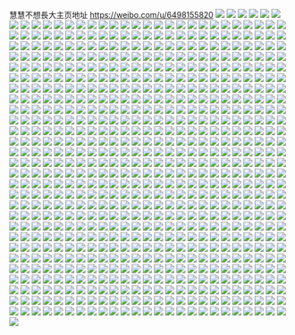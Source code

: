 慧慧不想長大主页地址 https://weibo.com/u/6498155820 
![](https://wx4.sinaimg.cn/mw2000/0075LBaQly1h867n04apej30u01407ae.jpg) 
![](https://wx4.sinaimg.cn/mw2000/0075LBaQly1h867n0zg4fj30qm0zaq6t.jpg) 
![](https://wx4.sinaimg.cn/mw2000/0075LBaQly1h867n1hb33j30u01407b5.jpg) 
![](https://wx4.sinaimg.cn/mw2000/0075LBaQly1h81hts3s52j311b0u0wk9.jpg) 
![](https://wx4.sinaimg.cn/mw2000/0075LBaQly1h81htrqwkgj30u00u0te5.jpg) 
![](https://wx4.sinaimg.cn/mw2000/0075LBaQly1h81htsi9toj30u00u0dlb.jpg) 
![](https://wx4.sinaimg.cn/mw2000/0075LBaQly1h809vb7n06j30u0190tcl.jpg) 
![](https://wx4.sinaimg.cn/mw2000/0075LBaQly1h809vavek9j30u019077r.jpg) 
![](https://wx4.sinaimg.cn/mw2000/0075LBaQly1h7ui8kb9t2j31je21v7ty.jpg) 
![](https://wx4.sinaimg.cn/mw2000/0075LBaQly1h7tct8029bj30wi1ycwwk.jpg) 
![](https://wx4.sinaimg.cn/mw2000/0075LBaQly1h7s74hag53j30u0140djl.jpg) 
![](https://wx4.sinaimg.cn/mw2000/0075LBaQly1h7s74gvj15j30u0140qdm.jpg) 
![](https://wx4.sinaimg.cn/mw2000/0075LBaQly1h7s74h4dinj30u014wtbl.jpg) 
![](https://wx4.sinaimg.cn/mw2000/0075LBaQly1h7s7595vn5j30go0gigmk.jpg) 
![](https://wx4.sinaimg.cn/mw2000/0075LBaQly1h7r74iszosj30u013edld.jpg) 
![](https://wx4.sinaimg.cn/mw2000/0075LBaQly1h7r74ky2xvj30u014admf.jpg) 
![](https://wx4.sinaimg.cn/mw2000/0075LBaQgy1h74n3p2o5yj31400u0acq.jpg) 
![](https://wx4.sinaimg.cn/mw2000/0075LBaQgy1h74n3pt8caj30u0140t9t.jpg) 
![](https://wx4.sinaimg.cn/mw2000/0075LBaQgy1h74n3x1ag4j30u013zq6y.jpg) 
![](https://wx4.sinaimg.cn/mw2000/0075LBaQgy1h74n3xwadvj30u013ztgj.jpg) 
![](https://wx4.sinaimg.cn/mw2000/0075LBaQgy1h74n3wj8mfj30u013zqaj.jpg) 
![](https://wx4.sinaimg.cn/mw2000/0075LBaQgy1h74n3qpamkj30u013mdos.jpg) 
![](https://wx4.sinaimg.cn/mw2000/0075LBaQgy1h74n3u37h0j30u014gwq4.jpg) 
![](https://wx4.sinaimg.cn/mw2000/0075LBaQgy1h74n3rnszpj30u015iqdw.jpg) 
![](https://wx4.sinaimg.cn/mw2000/0075LBaQgy1h74n3sco62j31570u0jxz.jpg) 
![](https://wx4.sinaimg.cn/mw2000/0075LBaQgy1h74n3o4vuuj30u014078l.jpg) 
![](https://wx4.sinaimg.cn/mw2000/0075LBaQgy1h74n3t44vpj30u0140wk2.jpg) 
![](https://wx4.sinaimg.cn/mw2000/0075LBaQgy1h71wj7t2p4j30u01400xn.jpg) 
![](https://wx4.sinaimg.cn/mw2000/0075LBaQgy1h6ycbk3x7tj313u0sidkh.jpg) 
![](https://wx4.sinaimg.cn/mw2000/0075LBaQgy1h6yca2qizhj31830u045q.jpg) 
![](https://wx4.sinaimg.cn/mw2000/0075LBaQgy1h6yca40gbqj31400u043g.jpg) 
![](https://wx4.sinaimg.cn/mw2000/0075LBaQgy1h6yca4ewa7j30u014m448.jpg) 
![](https://wx4.sinaimg.cn/mw2000/0075LBaQgy1h6ycbf4tfzj31400u07ar.jpg) 
![](https://wx4.sinaimg.cn/mw2000/0075LBaQgy1h6ycbgsubej30u013zte9.jpg) 
![](https://wx4.sinaimg.cn/mw2000/0075LBaQgy1h6sg0cfy32j30u01heq89.jpg) 
![](https://wx4.sinaimg.cn/mw2000/0075LBaQgy1h6sg0d7ujpj30u01hkdn6.jpg) 
![](https://wx4.sinaimg.cn/mw2000/0075LBaQgy1h6q85gy8oij30u0140qbp.jpg) 
![](https://wx4.sinaimg.cn/mw2000/0075LBaQgy1h6q85hkh4sj30u0140thj.jpg) 
![](https://wx4.sinaimg.cn/mw2000/0075LBaQgy1h6q85g7veqj30u0140148.jpg) 
![](https://wx4.sinaimg.cn/mw2000/0075LBaQgy1h6nvdmjglzj32c033ykjn.jpg) 
![](https://wx4.sinaimg.cn/mw2000/0075LBaQgy1h6nvdo6p1oj31sc2dsnpd.jpg) 
![](https://wx4.sinaimg.cn/mw2000/0075LBaQgy1h6mmrcdtblj30u013y4as.jpg) 
![](https://wx4.sinaimg.cn/mw2000/0075LBaQgy1h6mmqee1ymj32ec1wib2a.jpg) 
![](https://wx4.sinaimg.cn/mw2000/0075LBaQgy1h6mmqgnaoij30vv16iqiw.jpg) 
![](https://wx4.sinaimg.cn/mw2000/0075LBaQgy1h6mmqhndf8j32ax35sb2a.jpg) 
![](https://wx4.sinaimg.cn/mw2000/0075LBaQgy1h6mmqcl2rzj30u014040q.jpg) 
![](https://wx4.sinaimg.cn/mw2000/0075LBaQgy1h6mn844m46j30u0140teb.jpg) 
![](https://wx4.sinaimg.cn/mw2000/0075LBaQgy1h6m39nsx7tj32c036hhdv.jpg) 
![](https://wx4.sinaimg.cn/mw2000/0075LBaQgy1h6m39oyey2j328x35s7wj.jpg) 
![](https://wx4.sinaimg.cn/mw2000/0075LBaQgy1h6m39jskktj328w35skjl.jpg) 
![](https://wx4.sinaimg.cn/mw2000/0075LBaQgy1h6m39iz427j30u01407b6.jpg) 
![](https://wx4.sinaimg.cn/mw2000/0075LBaQgy1h6juxplyu3j30u0140jzo.jpg) 
![](https://wx4.sinaimg.cn/mw2000/0075LBaQgy1h6ia8x4fpuj30u0140dgm.jpg) 
![](https://wx4.sinaimg.cn/mw2000/0075LBaQly1h6cg8n3m5aj30q30pu7eu.jpg) 
![](https://wx4.sinaimg.cn/mw2000/0075LBaQly1h6cg8xpu0ij31pw2aiqv5.jpg) 
![](https://wx4.sinaimg.cn/mw2000/0075LBaQly1h6cg8y56o4j30vx1jbtgn.jpg) 
![](https://wx4.sinaimg.cn/mw2000/0075LBaQly1h6cg8wz3w8j32ah321kjl.jpg) 
![](https://wx4.sinaimg.cn/mw2000/0075LBaQly1h6cgiwox47j30wi17b77f.jpg) 
![](https://wx4.sinaimg.cn/mw2000/0075LBaQly1h6cgdq806oj30tu12rh15.jpg) 
![](https://wx4.sinaimg.cn/mw2000/0075LBaQly1h6cg8tjhqfj32c03401ky.jpg) 
![](https://wx4.sinaimg.cn/mw2000/0075LBaQly1h6cg8zjuraj32c0340hdt.jpg) 
![](https://wx4.sinaimg.cn/mw2000/0075LBaQly1h6cgni56k1j31r03401kx.jpg) 
![](https://wx4.sinaimg.cn/mw2000/0075LBaQly1h69y94tkr6j30u0191aci.jpg) 
![](https://wx4.sinaimg.cn/mw2000/0075LBaQly1h69y9hdq2mj30u0191my2.jpg) 
![](https://wx4.sinaimg.cn/mw2000/0075LBaQly1h69y956s4cj30u013zwer.jpg) 
![](https://wx4.sinaimg.cn/mw2000/0075LBaQly1h69y95eatgj30u0191t8v.jpg) 
![](https://wx4.sinaimg.cn/mw2000/0075LBaQly1h69y95lghfj30u0190diq.jpg) 
![](https://wx4.sinaimg.cn/mw2000/0075LBaQly1h69z2bj339j30gz0ph75x.jpg) 
![](https://wx4.sinaimg.cn/mw2000/0075LBaQly1h686wvmbizj30u01syqcw.jpg) 
![](https://wx4.sinaimg.cn/mw2000/0075LBaQly1h686ws330kj30u01py0vt.jpg) 
![](https://wx4.sinaimg.cn/mw2000/0075LBaQly1h66bsgfq9kj30ui0u0dig.jpg) 
![](https://wx4.sinaimg.cn/mw2000/0075LBaQly1h66bsg1evqj31400u0gto.jpg) 
![](https://wx4.sinaimg.cn/mw2000/0075LBaQly1h66bsaqf80j30u00u0q5y.jpg) 
![](https://wx4.sinaimg.cn/mw2000/0075LBaQly1h66c2v2yz7j31400u0tl5.jpg) 
![](https://wx4.sinaimg.cn/mw2000/0075LBaQly1h66bsbem7dj31400u0n7j.jpg) 
![](https://wx4.sinaimg.cn/mw2000/0075LBaQly1h66bsce66zj31400u0dmc.jpg) 
![](https://wx4.sinaimg.cn/mw2000/0075LBaQly1h66bscypeej30u00u0n39.jpg) 
![](https://wx4.sinaimg.cn/mw2000/0075LBaQly1h66c2yjpf1j31400u0wqy.jpg) 
![](https://wx4.sinaimg.cn/mw2000/0075LBaQly1h66bsdv2ysj31400u07gt.jpg) 
![](https://wx4.sinaimg.cn/mw2000/0075LBaQly1h66bsefym2j31400u0wm6.jpg) 
![](https://wx4.sinaimg.cn/mw2000/0075LBaQly1h66bsfkxzaj31790u0449.jpg) 
![](https://wx4.sinaimg.cn/mw2000/0075LBaQly1h66c2x1k27j31400u0dsm.jpg) 
![](https://wx4.sinaimg.cn/mw2000/0075LBaQly1h5zniqinkjj30u014y42q.jpg) 
![](https://wx4.sinaimg.cn/mw2000/0075LBaQly1h5zniqus7tj30u0140786.jpg) 
![](https://wx4.sinaimg.cn/mw2000/0075LBaQly1h5lppct7ckj30f10jvjsz.jpg) 
![](https://wx4.sinaimg.cn/mw2000/0075LBaQly1h5lppcmas6j30f50k7q52.jpg) 
![](https://wx4.sinaimg.cn/mw2000/0075LBaQly1h5l9b8e8dcj30u01900vw.jpg) 
![](https://wx4.sinaimg.cn/mw2000/0075LBaQly1h5l9b882ufj30u018zwhw.jpg) 
![](https://wx4.sinaimg.cn/mw2000/0075LBaQly1h5l9b7yegrj30u0190425.jpg) 
![](https://wx4.sinaimg.cn/mw2000/0075LBaQly1h5jftqr3iwj30u0153dlr.jpg) 
![](https://wx4.sinaimg.cn/mw2000/0075LBaQly1h5jftrergfj30u014mn2t.jpg) 
![](https://wx4.sinaimg.cn/mw2000/0075LBaQly1h5jftr52wvj30u01500yo.jpg) 
![](https://wx4.sinaimg.cn/mw2000/0075LBaQly1h5gkn7wtkfj32c0340npe.jpg) 
![](https://wx4.sinaimg.cn/mw2000/0075LBaQly1h5gkn5ylzwj32c0340npe.jpg) 
![](https://wx4.sinaimg.cn/mw2000/0075LBaQly1h5eo1z6pyjj30u01hc7k6.jpg) 
![](https://wx4.sinaimg.cn/mw2000/0075LBaQly1h5c3btsewgj30u0140jzp.jpg) 
![](https://wx4.sinaimg.cn/mw2000/0075LBaQly1h5c3cr5fl6j30u01400xv.jpg) 
![](https://wx4.sinaimg.cn/mw2000/0075LBaQly1h56qxfbcdkj30u0141tbu.jpg) 
![](https://wx4.sinaimg.cn/mw2000/0075LBaQly1h56qxfkbc0j30ty13wgnw.jpg) 
![](https://wx4.sinaimg.cn/mw2000/0075LBaQly1h56qxexzjtj30u0141tbv.jpg) 
![](https://wx4.sinaimg.cn/mw2000/0075LBaQly1h55e5z71jdj30zg1bajxc.jpg) 
![](https://wx4.sinaimg.cn/mw2000/0075LBaQly1h55e5yoy0jj30zk1beag0.jpg) 
![](https://wx4.sinaimg.cn/mw2000/0075LBaQly1h55e610cfzj32c03407wi.jpg) 
![](https://wx4.sinaimg.cn/mw2000/0075LBaQly1h53cbc9t71j30qq0zmtd2.jpg) 
![](https://wx4.sinaimg.cn/mw2000/0075LBaQly1h522fe4zpkj30u01400zq.jpg) 
![](https://wx4.sinaimg.cn/mw2000/0075LBaQly1h522fedcszj30u0140tb9.jpg) 
![](https://wx4.sinaimg.cn/mw2000/0075LBaQly1h522fem3elj30u0140ac2.jpg) 
![](https://wx4.sinaimg.cn/mw2000/0075LBaQly1h4zmsekohej30u016mal9.jpg) 
![](https://wx4.sinaimg.cn/mw2000/0075LBaQly1h4ygrzackqj30u10u0tg7.jpg) 
![](https://wx4.sinaimg.cn/mw2000/0075LBaQly1h4ygrzlgtej30u0140jxn.jpg) 
![](https://wx4.sinaimg.cn/mw2000/0075LBaQly1h4ygrzx4xxj30u01407ap.jpg) 
![](https://wx4.sinaimg.cn/mw2000/0075LBaQly1h4wbzby37mj30u011p7dx.jpg) 
![](https://wx4.sinaimg.cn/mw2000/0075LBaQly1h4wbzc9qm5j30u011p12k.jpg) 
![](https://wx4.sinaimg.cn/mw2000/0075LBaQly1h4k84oas0jj30u0140q8y.jpg) 
![](https://wx4.sinaimg.cn/mw2000/0075LBaQly1h4hcj2ni9pj30u0140ah5.jpg) 
![](https://wx4.sinaimg.cn/mw2000/0075LBaQly1h4hcj3pgwvj30u01407a8.jpg) 
![](https://wx4.sinaimg.cn/mw2000/0075LBaQly1h4h5d28lwjj30u015ltj6.jpg) 
![](https://wx4.sinaimg.cn/mw2000/0075LBaQly1h4h5d45sh6j30u00u0ah9.jpg) 
![](https://wx4.sinaimg.cn/mw2000/0075LBaQly1h4h5d2mgiwj30u014tgt8.jpg) 
![](https://wx4.sinaimg.cn/mw2000/0075LBaQly1h4h5d3su3cj30u0140n4b.jpg) 
![](https://wx4.sinaimg.cn/mw2000/0075LBaQly1h4h5d2w7npj30u01400x6.jpg) 
![](https://wx4.sinaimg.cn/mw2000/0075LBaQly1h4h5d36tfsj30u01407c1.jpg) 
![](https://wx4.sinaimg.cn/mw2000/0075LBaQly1h4h5d4t93tj30u0154dn5.jpg) 
![](https://wx4.sinaimg.cn/mw2000/0075LBaQly1h4h5dl90spj30u014sq8g.jpg) 
![](https://wx4.sinaimg.cn/mw2000/0075LBaQly1h4g53ias66j30u01407gf.jpg) 
![](https://wx4.sinaimg.cn/mw2000/0075LBaQly1h4g53iq2mrj30u0140tin.jpg) 
![](https://wx4.sinaimg.cn/mw2000/0075LBaQly1h4g53xywk5j30u0140ajd.jpg) 
![](https://wx4.sinaimg.cn/mw2000/0075LBaQly1h4g53ka2saj30u0158to6.jpg) 
![](https://wx4.sinaimg.cn/mw2000/0075LBaQly1h4g53l5c74j30u01574bt.jpg) 
![](https://wx4.sinaimg.cn/mw2000/0075LBaQly1h4g53m72rxj30u014o4as.jpg) 
![](https://wx4.sinaimg.cn/mw2000/0075LBaQly1h4g53jcai2j30u0152dt0.jpg) 
![](https://wx4.sinaimg.cn/mw2000/0075LBaQly1h4g53n2oy5j30u0152tjy.jpg) 
![](https://wx4.sinaimg.cn/mw2000/0075LBaQly1h4g53jtsbkj30u01507iu.jpg) 
![](https://wx4.sinaimg.cn/mw2000/0075LBaQly1h4g53ls7u3j30u014uqez.jpg) 
![](https://wx4.sinaimg.cn/mw2000/0075LBaQly1h4fdmko3vhj30u0190zsj.jpg) 
![](https://wx4.sinaimg.cn/mw2000/0075LBaQly1h4fdmk2tm2j30u01900z3.jpg) 
![](https://wx4.sinaimg.cn/mw2000/0075LBaQly1h4fdmjekccj30u0190jyq.jpg) 
![](https://wx4.sinaimg.cn/mw2000/0075LBaQly1h4fdmkynctj30u019k7b1.jpg) 
![](https://wx4.sinaimg.cn/mw2000/0075LBaQly1h4fdmlb1z8j30u01407gi.jpg) 
![](https://wx4.sinaimg.cn/mw2000/0075LBaQly1h4fdmlpisxj30u01404am.jpg) 
![](https://wx4.sinaimg.cn/mw2000/0075LBaQly1h4fdmm41xrj30u0140jzd.jpg) 
![](https://wx4.sinaimg.cn/mw2000/0075LBaQly1h4fdmml2zjj30u0140dqx.jpg) 
![](https://wx4.sinaimg.cn/mw2000/0075LBaQly1h4e9mw5qncj30f60jmtb6.jpg) 
![](https://wx4.sinaimg.cn/mw2000/0075LBaQly1h4e9mwgysej30gd0l577b.jpg) 
![](https://wx4.sinaimg.cn/mw2000/0075LBaQly1h492t2sdufj30hx0nwjt5.jpg) 
![](https://wx4.sinaimg.cn/mw2000/0075LBaQly1h492t2kryzj30gq0mb3zz.jpg) 
![](https://wx4.sinaimg.cn/mw2000/0075LBaQly1h43749sudbj30j20pngng.jpg) 
![](https://wx4.sinaimg.cn/mw2000/0075LBaQly1h43748rvtnj30ll0ssjtu.jpg) 
![](https://wx4.sinaimg.cn/mw2000/0075LBaQly1h42qksdz4bj30u0140dt9.jpg) 
![](https://wx4.sinaimg.cn/mw2000/0075LBaQly1h42qksln0hj30u014078w.jpg) 
![](https://wx4.sinaimg.cn/mw2000/0075LBaQly1h3xqoozuysj30u014xai8.jpg) 
![](https://wx4.sinaimg.cn/mw2000/0075LBaQly1h3xqop6f3aj30u014xai8.jpg) 
![](https://wx4.sinaimg.cn/mw2000/0075LBaQly1h3w0jydga0j30u015d124.jpg) 
![](https://wx4.sinaimg.cn/mw2000/0075LBaQly1h3w0jynyw0j30u014vdon.jpg) 
![](https://wx4.sinaimg.cn/mw2000/0075LBaQly1h3w0jz95zaj31400u0qeh.jpg) 
![](https://wx4.sinaimg.cn/mw2000/0075LBaQly1h3ui0a4hcgj30r913oqgw.jpg) 
![](https://wx4.sinaimg.cn/mw2000/0075LBaQly1h3ui0bo0qmj33402c0npe.jpg) 
![](https://wx4.sinaimg.cn/mw2000/0075LBaQly1h3ui098ug8j32c0340u0y.jpg) 
![](https://wx4.sinaimg.cn/mw2000/0075LBaQly1h3ui0dkmbzj30wi18t1kx.jpg) 
![](https://wx4.sinaimg.cn/mw2000/0075LBaQly1h3ui0pvxuwj32a133zu10.jpg) 
![](https://wx4.sinaimg.cn/mw2000/0075LBaQly1h3ui0sd3jxj30wi17c1kx.jpg) 
![](https://wx4.sinaimg.cn/mw2000/0075LBaQly1h3ui0tnhxzj31sc2dsnpd.jpg) 
![](https://wx4.sinaimg.cn/mw2000/0075LBaQly1h3ui0i09p2j321j2sqhdv.jpg) 
![](https://wx4.sinaimg.cn/mw2000/0075LBaQly1h3ui0w3jmuj32c03404qs.jpg) 
![](https://wx4.sinaimg.cn/mw2000/0075LBaQly1h3rnxa3hokj30u0140gto.jpg) 
![](https://wx4.sinaimg.cn/mw2000/0075LBaQly1h3rnxaf9k7j30u0140ai2.jpg) 
![](https://wx4.sinaimg.cn/mw2000/0075LBaQly1h3qd2578pdj30u01407db.jpg) 
![](https://wx4.sinaimg.cn/mw2000/0075LBaQly1h3pgv4s6u0j30u0140q7n.jpg) 
![](https://wx4.sinaimg.cn/mw2000/0075LBaQly1h3paqogsajj32c0340hdv.jpg) 
![](https://wx4.sinaimg.cn/mw2000/0075LBaQly1h3paqma55hj32c0340e83.jpg) 
![](https://wx4.sinaimg.cn/mw2000/0075LBaQly1h3o9c8cdq8j30u01hcth5.jpg) 
![](https://wx4.sinaimg.cn/mw2000/0075LBaQly1h3mzbgbfxkj30u0170wvq.jpg) 
![](https://wx4.sinaimg.cn/mw2000/0075LBaQly1h3mzbg02pxj30u0140k7i.jpg) 
![](https://wx4.sinaimg.cn/mw2000/0075LBaQly1h3mzbglz9cj30u0140wkq.jpg) 
![](https://wx4.sinaimg.cn/mw2000/0075LBaQly1h3mzbgz5smj30u014111q.jpg) 
![](https://wx4.sinaimg.cn/mw2000/0075LBaQly1h3lu28fuofj30u0140dm5.jpg) 
![](https://wx4.sinaimg.cn/mw2000/0075LBaQly1h3lu28682yj30u0140jxg.jpg) 
![](https://wx4.sinaimg.cn/mw2000/0075LBaQly1h3j8l6w27sj30u014jjxj.jpg) 
![](https://wx4.sinaimg.cn/mw2000/0075LBaQly1h3j8l65yx1j30u014011z.jpg) 
![](https://wx4.sinaimg.cn/mw2000/0075LBaQly1h3j8l6h7k7j30u01ko0yv.jpg) 
![](https://wx4.sinaimg.cn/mw2000/0075LBaQly1h3j8l769eej30u0141qdd.jpg) 
![](https://wx4.sinaimg.cn/mw2000/0075LBaQly1h3drfcpzx6j32al340e84.jpg) 
![](https://wx4.sinaimg.cn/mw2000/0075LBaQly1h3drf8eusgj32b3340x6s.jpg) 
![](https://wx4.sinaimg.cn/mw2000/0075LBaQly1h3drf2i5dlj32b3340qv6.jpg) 
![](https://wx4.sinaimg.cn/mw2000/0075LBaQly1h3drf5iripj32c033z1l0.jpg) 
![](https://wx4.sinaimg.cn/mw2000/0075LBaQly1h3drf8y9pqj31651lc1dp.jpg) 
![](https://wx4.sinaimg.cn/mw2000/0075LBaQly1h3coecrvsjj32bc34d4qu.jpg) 
![](https://wx4.sinaimg.cn/mw2000/0075LBaQly1h3coef2ifej32ar3404qt.jpg) 
![](https://wx4.sinaimg.cn/mw2000/0075LBaQly1h3coegyfxoj32ah340kjo.jpg) 
![](https://wx4.sinaimg.cn/mw2000/0075LBaQly1h3coeqpvs2j30ty14uqkt.jpg) 
![](https://wx4.sinaimg.cn/mw2000/0075LBaQly1h3coejecusj32bb34e1l0.jpg) 
![](https://wx4.sinaimg.cn/mw2000/0075LBaQly1h3coel2fp7j32af35cqv8.jpg) 
![](https://wx4.sinaimg.cn/mw2000/0075LBaQly1h3bb3baujxj33401r1npd.jpg) 
![](https://wx4.sinaimg.cn/mw2000/0075LBaQly1h3bb3duk53j335s1s0npf.jpg) 
![](https://wx4.sinaimg.cn/mw2000/0075LBaQly1h39dgnppkfj316a1kxay0.jpg) 
![](https://wx4.sinaimg.cn/mw2000/0075LBaQly1h39dgnaonqj32a03407wi.jpg) 
![](https://wx4.sinaimg.cn/mw2000/0075LBaQly1h39dgohtm6j32b3340kjm.jpg) 
![](https://wx4.sinaimg.cn/mw2000/0075LBaQly1h39dgr3vywj316o1kw7qm.jpg) 
![](https://wx4.sinaimg.cn/mw2000/0075LBaQly1h39dgs25c9j322m33znpe.jpg) 
![](https://wx4.sinaimg.cn/mw2000/0075LBaQly1h39dgsy42vj32c0340npd.jpg) 
![](https://wx4.sinaimg.cn/mw2000/0075LBaQly1h39dgw2s0mj32c0340b2b.jpg) 
![](https://wx4.sinaimg.cn/mw2000/0075LBaQly1h39dguclwjj322o340e84.jpg) 
![](https://wx4.sinaimg.cn/mw2000/0075LBaQly1h36h6rfmooj32c03407wk.jpg) 
![](https://wx4.sinaimg.cn/mw2000/0075LBaQly1h36h6q2eo7j32c0340b2c.jpg) 
![](https://wx4.sinaimg.cn/mw2000/0075LBaQly1h36h70r6zrj32c0340qv6.jpg) 
![](https://wx4.sinaimg.cn/mw2000/0075LBaQly1h30njf3lcoj30u0140dql.jpg) 
![](https://wx4.sinaimg.cn/mw2000/0075LBaQly1h30njfexnwj30u01fw499.jpg) 
![](https://wx4.sinaimg.cn/mw2000/0075LBaQly1h30njfnl5nj30u014012a.jpg) 
![](https://wx4.sinaimg.cn/mw2000/0075LBaQly1h30njeq696j30u0140k08.jpg) 
![](https://wx4.sinaimg.cn/mw2000/0075LBaQly1h2zofqlfasj30u0140gvv.jpg) 
![](https://wx4.sinaimg.cn/mw2000/0075LBaQly1h2y99tuc2wj30u01l0n21.jpg) 
![](https://wx4.sinaimg.cn/mw2000/0075LBaQly1h2w8jtip9xj30u014sqce.jpg) 
![](https://wx4.sinaimg.cn/mw2000/0075LBaQly1h2uq2k9kkbj31o0280qv5.jpg) 
![](https://wx4.sinaimg.cn/mw2000/0075LBaQly1h2uq8wttn2j30u0156aoq.jpg) 
![](https://wx4.sinaimg.cn/mw2000/0075LBaQly1h2uq2ip8p0j31n21n2hdt.jpg) 
![](https://wx4.sinaimg.cn/mw2000/0075LBaQgy1h2t28rvbu9j316o1kw1kx.jpg) 
![](https://wx4.sinaimg.cn/mw2000/0075LBaQgy1h2t28ug51tj316o1kw1kx.jpg) 
![](https://wx4.sinaimg.cn/mw2000/0075LBaQgy1h2t28tsh26j31l824cb2a.jpg) 
![](https://wx4.sinaimg.cn/mw2000/0075LBaQgy1h2t28kq7loj311o1f14k5.jpg) 
![](https://wx4.sinaimg.cn/mw2000/0075LBaQgy1h2t28nfoaij31io228u0x.jpg) 
![](https://wx4.sinaimg.cn/mw2000/0075LBaQgy1h2t28oivptj31io20vnpd.jpg) 
![](https://wx4.sinaimg.cn/mw2000/0075LBaQgy1h2t28q1pnuj32392sdqv6.jpg) 
![](https://wx4.sinaimg.cn/mw2000/0075LBaQgy1h2t2bpqw71j31l824cb2a.jpg) 
![](https://wx4.sinaimg.cn/mw2000/0075LBaQgy1h2t28vbk0lj31o0280u0y.jpg) 
![](https://wx4.sinaimg.cn/mw2000/0075LBaQgy1h2s71d4tgzj31o0280x6p.jpg) 
![](https://wx4.sinaimg.cn/mw2000/0075LBaQgy1h2s71et5mbj31o0280u0x.jpg) 
![](https://wx4.sinaimg.cn/mw2000/0075LBaQgy1h2s71bcd0pj31o02804qq.jpg) 
![](https://wx4.sinaimg.cn/mw2000/0075LBaQgy1h2s71h631jj31o0280x6p.jpg) 
![](https://wx4.sinaimg.cn/mw2000/0075LBaQgy1h2s71is5tqj31o0280x6p.jpg) 
![](https://wx4.sinaimg.cn/mw2000/0075LBaQgy1h2s71jojp5j31o0280qv5.jpg) 
![](https://wx4.sinaimg.cn/mw2000/0075LBaQgy1h2rakji0dbj32c035hqv7.jpg) 
![](https://wx4.sinaimg.cn/mw2000/0075LBaQgy1h2rakhr9wvj32ax3407wj.jpg) 
![](https://wx4.sinaimg.cn/mw2000/0075LBaQgy1h2rakl7krkj32c0341qv7.jpg) 
![](https://wx4.sinaimg.cn/mw2000/0075LBaQgy1h2rakmj6rej32c036pnpf.jpg) 
![](https://wx4.sinaimg.cn/mw2000/0075LBaQgy1h2pstiqplyj32af340kjn.jpg) 
![](https://wx4.sinaimg.cn/mw2000/0075LBaQgy1h2pstldw8uj329s340e83.jpg) 
![](https://wx4.sinaimg.cn/mw2000/0075LBaQgy1h2psuhdv79j32al3404qr.jpg) 
![](https://wx4.sinaimg.cn/mw2000/0075LBaQly1h2kzwj3cizj326x2x8000.jpg) 
![](https://wx4.sinaimg.cn/mw2000/0075LBaQly1h2kzwk6eb4j327h2xyqv6.jpg) 
![](https://wx4.sinaimg.cn/mw2000/0075LBaQly1h2kzwmaonbj329c340x6r.jpg) 
![](https://wx4.sinaimg.cn/mw2000/0075LBaQly1h2gk7d68lwj329y341kjm.jpg) 
![](https://wx4.sinaimg.cn/mw2000/0075LBaQly1h2gk7bezecj32c133ze83.jpg) 
![](https://wx4.sinaimg.cn/mw2000/0075LBaQly1h2gk79u1l2j32c035h7wj.jpg) 
![](https://wx4.sinaimg.cn/mw2000/0075LBaQly1h2gk7em7m3j329y340u0y.jpg) 
![](https://wx4.sinaimg.cn/mw2000/0075LBaQly1h2b6kufv5tj30vz1kknhk.jpg) 
![](https://wx4.sinaimg.cn/mw2000/0075LBaQly1h2b6ku0u25j30vr1i2tv7.jpg) 
![](https://wx4.sinaimg.cn/mw2000/0075LBaQly1h2b6ksettwj30vs1lgx6i.jpg) 
![](https://wx4.sinaimg.cn/mw2000/0075LBaQly1h2b6kva5inj30v61kvtuj.jpg) 
![](https://wx4.sinaimg.cn/mw2000/0075LBaQly1h2b6ktl2s2j30vx1kf1kx.jpg) 
![](https://wx4.sinaimg.cn/mw2000/0075LBaQly1h2b6kt0g3nj30vy1kv7vt.jpg) 
![](https://wx4.sinaimg.cn/mw2000/0075LBaQly1h2b6krqczsj30w61lo1kx.jpg) 
![](https://wx4.sinaimg.cn/mw2000/0075LBaQly1h2b6kut6jfj30vg1l4avj.jpg) 
![](https://wx4.sinaimg.cn/mw2000/0075LBaQly1h1aiitfi73j30u014012u.jpg) 
![](https://wx4.sinaimg.cn/mw2000/0075LBaQly1h1aiiunc4fj30u0140woe.jpg) 
![](https://wx4.sinaimg.cn/mw2000/0075LBaQly1h1aiivzbspj30u0140thm.jpg) 
![](https://wx4.sinaimg.cn/mw2000/0075LBaQly1h1aij08hp7j30u0140thg.jpg) 
![](https://wx4.sinaimg.cn/mw2000/0075LBaQly1h16mr0t66uj30u015adti.jpg) 
![](https://wx4.sinaimg.cn/mw2000/0075LBaQly1h15v1atd1oj30u01407i2.jpg) 
![](https://wx4.sinaimg.cn/mw2000/0075LBaQly1h15v1f3irsj30u0158n1d.jpg) 
![](https://wx4.sinaimg.cn/mw2000/0075LBaQly1h15v1cv58wj30u014046q.jpg) 
![](https://wx4.sinaimg.cn/mw2000/0075LBaQly1h15v1e5qi6j30u014049c.jpg) 
![](https://wx4.sinaimg.cn/mw2000/0075LBaQly1h15v1erm60j30u0140wp1.jpg) 
![](https://wx4.sinaimg.cn/mw2000/0075LBaQly1h15v1fps2lj30u014f43s.jpg) 
![](https://wx4.sinaimg.cn/mw2000/0075LBaQly1h15v1cbmcnj31400u0afg.jpg) 
![](https://wx4.sinaimg.cn/mw2000/0075LBaQly1h15v1a2hl3j30u014l7ay.jpg) 
![](https://wx4.sinaimg.cn/mw2000/0075LBaQly1h111g3n18ij328l35skjm.jpg) 
![](https://wx4.sinaimg.cn/mw2000/0075LBaQly1h111g5ucrhj327q34jnpe.jpg) 
![](https://wx4.sinaimg.cn/mw2000/0075LBaQly1h0zv8ynmy7j30u014045h.jpg) 
![](https://wx4.sinaimg.cn/mw2000/0075LBaQly1h0zv8xmapqj30u013z0zf.jpg) 
![](https://wx4.sinaimg.cn/mw2000/0075LBaQly1h0zv8xc4ylj30u0147aku.jpg) 
![](https://wx4.sinaimg.cn/mw2000/0075LBaQly1h0zv8y3ikxj30u0140n7a.jpg) 
![](https://wx4.sinaimg.cn/mw2000/0075LBaQly1h0zv8yywxkj30u01517f2.jpg) 
![](https://wx4.sinaimg.cn/mw2000/0075LBaQly1h0zv8yexsxj30u00u045j.jpg) 
![](https://wx4.sinaimg.cn/mw2000/0075LBaQly1h0yt5zvagkj30u0140ai5.jpg) 
![](https://wx4.sinaimg.cn/mw2000/0075LBaQly1h0yt608bndj30u0140n3e.jpg) 
![](https://wx4.sinaimg.cn/mw2000/0075LBaQly1h0yt5z9e8nj30u014011q.jpg) 
![](https://wx4.sinaimg.cn/mw2000/0075LBaQly1h0rxrxbi8pj31o0280x6p.jpg) 
![](https://wx4.sinaimg.cn/mw2000/0075LBaQly1h0rxrxsaofj311j1a4h7g.jpg) 
![](https://wx4.sinaimg.cn/mw2000/0075LBaQly1h0rxrz1gnmj31o02801ky.jpg) 
![](https://wx4.sinaimg.cn/mw2000/0075LBaQly1h0rxs0l5w1j31o0280u0x.jpg) 
![](https://wx4.sinaimg.cn/mw2000/0075LBaQly1h0rxs2g1s2j31o0280x6p.jpg) 
![](https://wx4.sinaimg.cn/mw2000/0075LBaQly1h0rxs53638j31o02804qq.jpg) 
![](https://wx4.sinaimg.cn/mw2000/0075LBaQly1h0q2v4thjej30u01400y2.jpg) 
![](https://wx4.sinaimg.cn/mw2000/0075LBaQly1h0q2v2xpkej30u0140q82.jpg) 
![](https://wx4.sinaimg.cn/mw2000/0075LBaQly1h0q2v3x271j30u0140q8i.jpg) 
![](https://wx4.sinaimg.cn/mw2000/0075LBaQly1h0q2v5xq4bj30u0140ag1.jpg) 
![](https://wx4.sinaimg.cn/mw2000/0075LBaQly1h0e00b2pphj30u00u0n4h.jpg) 
![](https://wx4.sinaimg.cn/mw2000/0075LBaQly1h0e00cg69ej30u0140wt3.jpg) 
![](https://wx4.sinaimg.cn/mw2000/0075LBaQly1h0e00blknrj31400u0470.jpg) 
![](https://wx4.sinaimg.cn/mw2000/0075LBaQly1h0864nxe4gj33402c0kjn.jpg) 
![](https://wx4.sinaimg.cn/mw2000/0075LBaQly1h0864t6y6mj316o1kwu0x.jpg) 
![](https://wx4.sinaimg.cn/mw2000/0075LBaQly1h0864u8sxoj30zg1bo1ao.jpg) 
![](https://wx4.sinaimg.cn/mw2000/0075LBaQly1h0864v0bvij31ba0zgwt6.jpg) 
![](https://wx4.sinaimg.cn/mw2000/0075LBaQly1gzbs66jcl7j31o02804qp.jpg) 
![](https://wx4.sinaimg.cn/mw2000/0075LBaQly1gyw5knbtg5j30u0140ah3.jpg) 
![](https://wx4.sinaimg.cn/mw2000/0075LBaQly1gyw5kodiatj30u0140gsu.jpg) 
![](https://wx4.sinaimg.cn/mw2000/0075LBaQly1gyw5kpybzsj30u0140n6s.jpg) 
![](https://wx4.sinaimg.cn/mw2000/0075LBaQly1gyvpad40yij30u0140jy6.jpg) 
![](https://wx4.sinaimg.cn/mw2000/0075LBaQly1gyvpae32xsj31400u0gs5.jpg) 
![](https://wx4.sinaimg.cn/mw2000/0075LBaQly1gyvpaf6rzmj31400u00zs.jpg) 
![](https://wx4.sinaimg.cn/mw2000/0075LBaQly1gyuzg33kakj32c034xqv7.jpg) 
![](https://wx4.sinaimg.cn/mw2000/0075LBaQly1gyuzjy0fquj32c035de83.jpg) 
![](https://wx4.sinaimg.cn/mw2000/0075LBaQly1gyuziak6okj31o0280hdt.jpg) 
![](https://wx4.sinaimg.cn/mw2000/0075LBaQly1gyuzee9ddlj30sg0lcn4k.jpg) 
![](https://wx4.sinaimg.cn/mw2000/0075LBaQly1gyuzhzl3afj32801o0qv5.jpg) 
![](https://wx4.sinaimg.cn/mw2000/0075LBaQly1gyuzilwzhoj31o0280kjl.jpg) 
![](https://wx4.sinaimg.cn/mw2000/0075LBaQly1gyuzh1m0hfj30zj1ben5e.jpg) 
![](https://wx4.sinaimg.cn/mw2000/0075LBaQly1gyuzhmwguej32c0371u0z.jpg) 
![](https://wx4.sinaimg.cn/mw2000/0075LBaQly1gyuzf7z1z8j31o0280kjl.jpg) 
![](https://wx4.sinaimg.cn/mw2000/0075LBaQly1gyuziw5ipaj32c03407wj.jpg) 
![](https://wx4.sinaimg.cn/mw2000/0075LBaQly1gyuzizchvbj31o02801kx.jpg) 
![](https://wx4.sinaimg.cn/mw2000/0075LBaQly1gyqx1wi4hsj30qo1e6dmr.jpg) 
![](https://wx4.sinaimg.cn/mw2000/0075LBaQly1gyr3zvvxz8j30wi1i97do.jpg) 
![](https://wx4.sinaimg.cn/mw2000/0075LBaQly1gyh15atqawj33402c07wj.jpg) 
![](https://wx4.sinaimg.cn/mw2000/0075LBaQly1gyft9adj3uj31ol3401kz.jpg) 
![](https://wx4.sinaimg.cn/mw2000/0075LBaQly1gyft9jpy51j32bj1z6npd.jpg) 
![](https://wx4.sinaimg.cn/mw2000/0075LBaQly1gyft9bteh1j31zi340kjn.jpg) 
![](https://wx4.sinaimg.cn/mw2000/0075LBaQly1gyft9fwtlyj31q72ptb29.jpg) 
![](https://wx4.sinaimg.cn/mw2000/0075LBaQly1gyft9f3fajj31xx1p6b29.jpg) 
![](https://wx4.sinaimg.cn/mw2000/0075LBaQly1gyft9ufxvlj32c034nkjn.jpg) 
![](https://wx4.sinaimg.cn/mw2000/0075LBaQly1gyb3suk4buj31o0280b2a.jpg) 
![](https://wx4.sinaimg.cn/mw2000/0075LBaQly1gyb3st71coj32fa1smnpe.jpg) 
![](https://wx4.sinaimg.cn/mw2000/0075LBaQly1gyb3t51l3pj31o0280hdu.jpg) 
![](https://wx4.sinaimg.cn/mw2000/0075LBaQly1gyb3svn6wnj31o0280hdt.jpg) 
![](https://wx4.sinaimg.cn/mw2000/0075LBaQly1gyb3sxjz49j31o02807wh.jpg) 
![](https://wx4.sinaimg.cn/mw2000/0075LBaQly1gyb8k18x21j32c03407wk.jpg) 
![](https://wx4.sinaimg.cn/mw2000/0075LBaQly1gyb458n8w8j33402c0u0y.jpg) 
![](https://wx4.sinaimg.cn/mw2000/0075LBaQly1gyb45c28ayj33402c04qq.jpg) 
![](https://wx4.sinaimg.cn/mw2000/0075LBaQly1gyb8jguv0aj32c03401kz.jpg) 
![](https://wx4.sinaimg.cn/mw2000/0075LBaQly1gyd6drqnmnj32c0340npf.jpg) 
![](https://wx4.sinaimg.cn/mw2000/0075LBaQly1gyd6dscndkj31o02801kx.jpg) 
![](https://wx4.sinaimg.cn/mw2000/0075LBaQly1gy6ok7oh7bj31400u0aim.jpg) 
![](https://wx4.sinaimg.cn/mw2000/0075LBaQly1gy6ok7ymwvj30u0140tg6.jpg) 
![](https://wx4.sinaimg.cn/mw2000/0075LBaQly1gy8eh83isoj32c03401l0.jpg) 
![](https://wx4.sinaimg.cn/mw2000/0075LBaQly1gy69kaoadvj31400u0k3w.jpg) 
![](https://wx4.sinaimg.cn/mw2000/0075LBaQly1gxzptsiiaej30u0140tg5.jpg) 
![](https://wx4.sinaimg.cn/mw2000/0075LBaQly1gxzptss2a6j30u0140101.jpg) 
![](https://wx4.sinaimg.cn/mw2000/0075LBaQly1gxzptpcvajj31400u0q8j.jpg) 
![](https://wx4.sinaimg.cn/mw2000/0075LBaQly1gxzptn3eqqj30u0140ahp.jpg) 
![](https://wx4.sinaimg.cn/mw2000/0075LBaQly1gxzpto8mdqj31400u0dm0.jpg) 
![](https://wx4.sinaimg.cn/mw2000/0075LBaQly1gxzq7a3vn6j31400u0wlc.jpg) 
![](https://wx4.sinaimg.cn/mw2000/0075LBaQly1gxxijjsl5qj31400u0gvn.jpg) 
![](https://wx4.sinaimg.cn/mw2000/0075LBaQly1gxxijkc1xrj31400u0na1.jpg) 
![](https://wx4.sinaimg.cn/mw2000/0075LBaQly1gxuz36v745j30ku0ws442.jpg) 
![](https://wx4.sinaimg.cn/mw2000/0075LBaQly1gxuz372hpyj30ku0wsjx0.jpg) 
![](https://wx4.sinaimg.cn/mw2000/0075LBaQly1gxuz36yxmaj30ku0ws43y.jpg) 
![](https://wx4.sinaimg.cn/mw2000/0075LBaQly1gxuz374bb4j30ku0ws795.jpg) 
![](https://wx4.sinaimg.cn/mw2000/0075LBaQly1gxsbelyyjxj30u0140k1x.jpg) 
![](https://wx4.sinaimg.cn/mw2000/0075LBaQly1gxsbemjwucj30u0140n6x.jpg) 
![](https://wx4.sinaimg.cn/mw2000/0075LBaQly1gxsbg1qri9j30u01404a0.jpg) 
![](https://wx4.sinaimg.cn/mw2000/0075LBaQly1gxsbg36641j31400u0dm8.jpg) 
![](https://wx4.sinaimg.cn/mw2000/0075LBaQly1gxsbemanyhj30u0140n6o.jpg) 
![](https://wx4.sinaimg.cn/mw2000/0075LBaQly1gxsbg2e5m9j30u0140tl1.jpg) 
![](https://wx4.sinaimg.cn/mw2000/0075LBaQly1gxsbelomqzj30u015611w.jpg) 
![](https://wx4.sinaimg.cn/mw2000/0075LBaQly1gxsbg2teilj30u0140gss.jpg) 
![](https://wx4.sinaimg.cn/mw2000/0075LBaQly1gxsbg19eykj30u0140n53.jpg) 
![](https://wx4.sinaimg.cn/mw2000/0075LBaQly1gxsbg1f7dpj30u014p45c.jpg) 
![](https://wx4.sinaimg.cn/mw2000/0075LBaQly1gxsbgw5ug6j30u013nk4n.jpg) 
![](https://wx4.sinaimg.cn/mw2000/0075LBaQly1gxsbg3kclzj30u0140ajz.jpg) 
![](https://wx4.sinaimg.cn/mw2000/0075LBaQly1gxsbgvph0tj31400u0aml.jpg) 
![](https://wx4.sinaimg.cn/mw2000/0075LBaQly1gxdigwzbvpj33402c0u0y.jpg) 
![](https://wx4.sinaimg.cn/mw2000/0075LBaQly1gxcb3pkt48j317m0u0tku.jpg) 
![](https://wx4.sinaimg.cn/mw2000/0075LBaQly1gxac0x5zl5j33402c0x6r.jpg) 
![](https://wx4.sinaimg.cn/mw2000/0075LBaQly1gxac11u5guj32c03407wm.jpg) 
![](https://wx4.sinaimg.cn/mw2000/0075LBaQly1gxac0tz6m2j33402c07wk.jpg) 
![](https://wx4.sinaimg.cn/mw2000/0075LBaQly1gxac16d3auj33403407wk.jpg) 
![](https://wx4.sinaimg.cn/mw2000/0075LBaQly1gxac1d70d1j32c0340nph.jpg) 
![](https://wx4.sinaimg.cn/mw2000/0075LBaQly1gxac1jaaooj3340340u13.jpg) 
![](https://wx4.sinaimg.cn/mw2000/0075LBaQly1gxac1o7np7j32c03404qs.jpg) 
![](https://wx4.sinaimg.cn/mw2000/0075LBaQly1gxac0ujrjrj30m20ta45p.jpg) 
![](https://wx4.sinaimg.cn/mw2000/0075LBaQly1gxac1qr6bdj32c03401l0.jpg) 
![](https://wx4.sinaimg.cn/mw2000/0075LBaQly1gx6givz6i2j33402c0b29.jpg) 
![](https://wx4.sinaimg.cn/mw2000/0075LBaQly1gx5cf16s1hj33402c0e83.jpg) 
![](https://wx4.sinaimg.cn/mw2000/0075LBaQly1gx5ceqconwj33402c0b2b.jpg) 
![](https://wx4.sinaimg.cn/mw2000/0075LBaQly1gx4g578ic1j33402c07wj.jpg) 
![](https://wx4.sinaimg.cn/mw2000/0075LBaQly1gwzvl76o6aj33402c0x6q.jpg) 
![](https://wx4.sinaimg.cn/mw2000/0075LBaQly1gwzvm6g97cj313u0tu7mq.jpg) 
![](https://wx4.sinaimg.cn/mw2000/0075LBaQly1gwzvlhwvshj33402c04qr.jpg) 
![](https://wx4.sinaimg.cn/mw2000/0075LBaQly1gwu5q5yb6ej33402c0b2b.jpg) 
![](https://wx4.sinaimg.cn/mw2000/0075LBaQly1gwu5q2xupcj32c03404qq.jpg) 
![](https://wx4.sinaimg.cn/mw2000/0075LBaQly1gwu5q0lfd2j32c0340e82.jpg) 
![](https://wx4.sinaimg.cn/mw2000/0075LBaQly1gwu5qcu2hwj33402c0kjo.jpg) 
![](https://wx4.sinaimg.cn/mw2000/0075LBaQly1gwu5qgcoevj33402c0b2b.jpg) 
![](https://wx4.sinaimg.cn/mw2000/0075LBaQly1gwu5qijj1ej32c0340b2a.jpg) 
![](https://wx4.sinaimg.cn/mw2000/0075LBaQly1gwq8c83naqj3cm62wqe8f.jpg) 
![](https://wx4.sinaimg.cn/mw2000/0075LBaQly1gwq8ccehb5j32c0340hdu.jpg) 
![](https://wx4.sinaimg.cn/mw2000/0075LBaQly1gwphgi92nxj33402c0kjn.jpg) 
![](https://wx4.sinaimg.cn/mw2000/0075LBaQly1gwm9lo9vk4j32c0340x6q.jpg) 
![](https://wx4.sinaimg.cn/mw2000/0075LBaQly1gwm9ln1pvzj32c0340b2a.jpg) 
![](https://wx4.sinaimg.cn/mw2000/0075LBaQly1gwm9lpborfj32c03401kz.jpg) 
![](https://wx4.sinaimg.cn/mw2000/0075LBaQly1gwm9lqhc9rj32c03407wj.jpg) 
![](https://wx4.sinaimg.cn/mw2000/0075LBaQly1gvxttwcucuj33342bcnpe.jpg) 
![](https://wx4.sinaimg.cn/mw2000/0075LBaQly1gvxttt3du6j30u00u0dno.jpg) 
![](https://wx4.sinaimg.cn/mw2000/0075LBaQly1gvxtu13l44j33342bc4qq.jpg) 
![](https://wx4.sinaimg.cn/mw2000/0075LBaQly1gvxttywjj7j33342bcnpf.jpg) 
![](https://wx4.sinaimg.cn/mw2000/0075LBaQly1gvwd5xakvcj30r50vagnx.jpg) 
![](https://wx4.sinaimg.cn/mw2000/0075LBaQly1gvt0sxby9tj316n1kwnmv.jpg) 
![](https://wx4.sinaimg.cn/mw2000/0075LBaQly1gvt0szdfr9j32bc334hdu.jpg) 
![](https://wx4.sinaimg.cn/mw2000/0075LBaQly1gvt0t1diu4j32cd34ikjm.jpg) 
![](https://wx4.sinaimg.cn/mw2000/0075LBaQly1gvl006dqx3j60u00jyjs202.jpg) 
![](https://wx4.sinaimg.cn/mw2000/0075LBaQly1gvkspc51jpj61400u0wrz02.jpg) 
![](https://wx4.sinaimg.cn/mw2000/0075LBaQly1gvkspcwe3sj61400u0dsf02.jpg) 
![](https://wx4.sinaimg.cn/mw2000/0075LBaQly1gvkspdht2rj61400u0alu02.jpg) 
![](https://wx4.sinaimg.cn/mw2000/0075LBaQly1gvkspeg1bnj61400u0n8w02.jpg) 
![](https://wx4.sinaimg.cn/mw2000/0075LBaQly1gvalfz8491j60u01aogqq02.jpg) 
![](https://wx4.sinaimg.cn/mw2000/0075LBaQly1gv4rcwgoxcj33342bckjm.jpg) 
![](https://wx4.sinaimg.cn/mw2000/0075LBaQly1gv4rd12nwqj61400u0dpx02.jpg) 
![](https://wx4.sinaimg.cn/mw2000/0075LBaQly1gv2ummmz85j62io1w17wh02.jpg) 
![](https://wx4.sinaimg.cn/mw2000/0075LBaQly1gv2umonxkrj62ip1w1e8102.jpg) 
![](https://wx4.sinaimg.cn/mw2000/0075LBaQly1gv2umj2u9lj60u0140aj002.jpg) 
![](https://wx4.sinaimg.cn/mw2000/0075LBaQly1gv2umlqiiij62ip1w17wh02.jpg) 
![](https://wx4.sinaimg.cn/mw2000/0075LBaQly1gv2ump4f5cj61400u07b002.jpg) 
![](https://wx4.sinaimg.cn/mw2000/0075LBaQly1gv2umsdfznj61hc1z41kx02.jpg) 
![](https://wx4.sinaimg.cn/mw2000/0075LBaQly1gv2umr8pawj61kw16o7wh02.jpg) 
![](https://wx4.sinaimg.cn/mw2000/0075LBaQly1gv2umngua7j61kw16o1c702.jpg) 
![](https://wx4.sinaimg.cn/mw2000/0075LBaQly1gv2uminc38j61kv16otq502.jpg) 
![](https://wx4.sinaimg.cn/mw2000/0075LBaQly1gv2uolj6w7j60u013z7a002.jpg) 
![](https://wx4.sinaimg.cn/mw2000/0075LBaQly1gv1axptruzj61w12ipx6p02.jpg) 
![](https://wx4.sinaimg.cn/mw2000/0075LBaQly1gv1au55l62j62bc334b2b02.jpg) 
![](https://wx4.sinaimg.cn/mw2000/0075LBaQly1gv1au5rj7cj30u0140gpf.jpg) 
![](https://wx4.sinaimg.cn/mw2000/0075LBaQly1gv1au613m3j60u01407ak02.jpg) 
![](https://wx4.sinaimg.cn/mw2000/0075LBaQly1gv1au6dapfj60u01407aj02.jpg) 
![](https://wx4.sinaimg.cn/mw2000/0075LBaQly1gv1au6sk5zj60u0140n6t02.jpg) 
![](https://wx4.sinaimg.cn/mw2000/0075LBaQly1guwj78b62fj62c02c0e8102.jpg) 
![](https://wx4.sinaimg.cn/mw2000/0075LBaQly1gus3h1ykfjj63342bcnpd02.jpg) 
![](https://wx4.sinaimg.cn/mw2000/0075LBaQly1guwincn89lj63402c0x6q02.jpg) 
![](https://wx4.sinaimg.cn/mw2000/0075LBaQly1guhp2gg9rxj63342bcb2b02.jpg) 
![](https://wx4.sinaimg.cn/mw2000/0075LBaQly1guhp2cagi8j63342bchdt02.jpg) 
![](https://wx4.sinaimg.cn/mw2000/0075LBaQly1guhp269pxdj33342bcb2a.jpg) 
![](https://wx4.sinaimg.cn/mw2000/0075LBaQly1guhp29pk8oj33342bchdu.jpg) 
![](https://wx4.sinaimg.cn/mw2000/0075LBaQly1guhp2apegzj63342bchdt02.jpg) 
![](https://wx4.sinaimg.cn/mw2000/0075LBaQly1gucdgytdm1j60u014049q02.jpg) 
![](https://wx4.sinaimg.cn/mw2000/0075LBaQly1gucdhgubmfj61o0280u0x02.jpg) 
![](https://wx4.sinaimg.cn/mw2000/0075LBaQly1gucdhj6bfnj60u0140dov02.jpg) 
![](https://wx4.sinaimg.cn/mw2000/0075LBaQly1gyo1n3az74j30u016swkq.jpg) 
![](https://wx4.sinaimg.cn/mw2000/0075LBaQly1gucdhndlyqj61o0280qv502.jpg) 
![](https://wx4.sinaimg.cn/mw2000/0075LBaQly1gucdhiksygj61o02807wi02.jpg) 
![](https://wx4.sinaimg.cn/mw2000/0075LBaQly1gucdhm549bj61o0280qv502.jpg) 
![](https://wx4.sinaimg.cn/mw2000/0075LBaQly1gypxijip2ij33342bcx6p.jpg) 
![](https://wx4.sinaimg.cn/mw2000/0075LBaQly1gypxikmnvyj33342bcu0y.jpg) 
![](https://wx4.sinaimg.cn/mw2000/0075LBaQly1gypxilg5ifj33k02o0hdu.jpg) 
![](https://wx4.sinaimg.cn/mw2000/0075LBaQly1gypxima8xwj33342bchdu.jpg) 
![](https://wx4.sinaimg.cn/mw2000/0075LBaQly1gsusz35saoj33342bc4qq.jpg) 
![](https://wx4.sinaimg.cn/mw2000/0075LBaQly1gsuszxfhjoj33342bcb2a.jpg) 
![](https://wx4.sinaimg.cn/mw2000/0075LBaQly1gsut0s0obzj33342bcb2a.jpg) 
![](https://wx4.sinaimg.cn/mw2000/0075LBaQly1gsmly72caxj31fp33zhdu.jpg) 
![](https://wx4.sinaimg.cn/mw2000/0075LBaQly1gsmlyrybelj623t35se8302.jpg) 
![](https://wx4.sinaimg.cn/mw2000/0075LBaQly1gsgtjdhu3ej31hc1hcnpd.jpg) 
![](https://wx4.sinaimg.cn/mw2000/0075LBaQly1gsfmh58hwwj30u00u0wvr.jpg) 
![](https://wx4.sinaimg.cn/mw2000/0075LBaQly1gsfmh96fvlj33342bcb29.jpg) 
![](https://wx4.sinaimg.cn/mw2000/0075LBaQly1gsdxwdcl21j31w02ioqv7.jpg) 
![](https://wx4.sinaimg.cn/mw2000/0075LBaQly1gsdxwftlj3j32ip2ipkjn.jpg) 
![](https://wx4.sinaimg.cn/mw2000/0075LBaQly1gsc85ojvowj60u00tekg002.jpg) 
![](https://wx4.sinaimg.cn/mw2000/007nIWCRly1grtfworrp0g308c08c751.jpg) 
![](https://wx4.sinaimg.cn/mw2000/0075LBaQly1gwyjilz9jyj32bc334kjl.jpg) 
![](https://wx4.sinaimg.cn/mw2000/0075LBaQly1gwyjik7u0gj32bc334qv5.jpg) 
![](https://wx4.sinaimg.cn/mw2000/0075LBaQly1gwyjil58gsj32bc334kjl.jpg) 
![](https://wx4.sinaimg.cn/mw2000/0075LBaQly1gwyjig7yvdj31w12ipkjl.jpg) 
![](https://wx4.sinaimg.cn/mw2000/0075LBaQly1gwyjie74n2j32bc334e81.jpg) 
![](https://wx4.sinaimg.cn/mw2000/0075LBaQly1gwyjiizx9mj31w12iphdt.jpg) 
![](https://wx4.sinaimg.cn/mw2000/0075LBaQly1gs43tneuh1j33342bce81.jpg) 
![](https://wx4.sinaimg.cn/mw2000/0075LBaQly1gs1w6t8bcaj31400u0asm.jpg) 
![](https://wx4.sinaimg.cn/mw2000/0075LBaQly1grzzfp8h6ij33342bcqv5.jpg) 
![](https://wx4.sinaimg.cn/mw2000/0075LBaQly1grvrcw19qfj30u00u0h2m.jpg) 
![](https://wx4.sinaimg.cn/mw2000/0075LBaQly1grp72chweij32ip2ip7wk.jpg) 
![](https://wx4.sinaimg.cn/mw2000/0075LBaQly1grp728fvdbj32ip2ipe84.jpg) 
![](https://wx4.sinaimg.cn/mw2000/0075LBaQly1grp71tk5gyj31c01c0hdu.jpg) 
![](https://wx4.sinaimg.cn/mw2000/0075LBaQly1grp71x9mwzj31vz1x7hdv.jpg) 
![](https://wx4.sinaimg.cn/mw2000/0075LBaQly1grp720st6xj31kw16ohdv.jpg) 
![](https://wx4.sinaimg.cn/mw2000/0075LBaQly1grp723h997j31k61kwnpe.jpg) 
![](https://wx4.sinaimg.cn/mw2000/0075LBaQly1grlehtgpxtj32c02c0kjp.jpg) 
![](https://wx4.sinaimg.cn/mw2000/0075LBaQly1gyo11rfgc1j31kw1kw7wi.jpg) 
![](https://wx4.sinaimg.cn/mw2000/0075LBaQly1gyo11p4tenj30u00u0q65.jpg) 
![](https://wx4.sinaimg.cn/mw2000/0075LBaQly1gyo11ukuhzj32gq2ip4qr.jpg) 
![](https://wx4.sinaimg.cn/mw2000/0075LBaQly1gyo11w6fjjj32ip2ip4qq.jpg) 
![](https://wx4.sinaimg.cn/mw2000/0075LBaQly1gypxl65gpuj32ip1w1npf.jpg) 
![](https://wx4.sinaimg.cn/mw2000/0075LBaQly1gypxl8ygxnj32ip1w1x6r.jpg) 
![](https://wx4.sinaimg.cn/mw2000/0075LBaQly1gypxlch8q7j33342bchdw.jpg) 
![](https://wx4.sinaimg.cn/mw2000/0075LBaQly1gypxl9nl0gj31400u0124.jpg) 
![](https://wx4.sinaimg.cn/mw2000/0075LBaQly1gypxleh5vvj32ip1w1x6p.jpg) 
![](https://wx4.sinaimg.cn/mw2000/0075LBaQly1gypxlj93luj31w12ipnpd.jpg) 
![](https://wx4.sinaimg.cn/mw2000/0075LBaQly1grb6l2hnyej31400u00xv.jpg) 
![](https://wx4.sinaimg.cn/mw2000/0075LBaQly1gr7twblovfj33342bcb2g.jpg) 
![](https://wx4.sinaimg.cn/mw2000/0075LBaQly1gt67ix2a66j31400s5gum.jpg) 
![](https://wx4.sinaimg.cn/mw2000/0075LBaQly1gr5vki6or4j32801o07wj.jpg) 
![](https://wx4.sinaimg.cn/mw2000/0075LBaQly1gr5vklgkv7j31o02804qr.jpg) 
![](https://wx4.sinaimg.cn/mw2000/0075LBaQly1gr5vkp80bij32801o0x6q.jpg) 
![](https://wx4.sinaimg.cn/mw2000/0075LBaQly1gt67idqjg8j30u01hctr0.jpg) 
![](https://wx4.sinaimg.cn/mw2000/0075LBaQly1gt67kjal5fj31f02iqx6p.jpg) 
![](https://wx4.sinaimg.cn/mw2000/0075LBaQly1gr07ina6zkj31s01c0x6p.jpg) 
![](https://wx4.sinaimg.cn/mw2000/0075LBaQly1gqpuyjrwloj31lp1lp7wh.jpg) 
![](https://wx4.sinaimg.cn/mw2000/0075LBaQly1gqmudut6tsj30mq11ldm0.jpg) 
![](https://wx4.sinaimg.cn/mw2000/0075LBaQly1gqkod6lyqbj30sg0lcalj.jpg) 
![](https://wx4.sinaimg.cn/mw2000/0075LBaQly1gqkod7dxn6j30sg0lctkf.jpg) 
![](https://wx4.sinaimg.cn/mw2000/0075LBaQly1gqkod7qy7rj30u00u0ace.jpg) 
![](https://wx4.sinaimg.cn/mw2000/0075LBaQly1gqkod850kaj30u00u0mz4.jpg) 
![](https://wx4.sinaimg.cn/mw2000/0075LBaQly1gqkod8vaipj31400u0gq1.jpg) 
![](https://wx4.sinaimg.cn/mw2000/0075LBaQly1gqkodc2j3tj33342bc1ky.jpg) 
![](https://wx4.sinaimg.cn/mw2000/0075LBaQly1gqbd45ht62j31k0340kjm.jpg) 
![](https://wx4.sinaimg.cn/mw2000/0075LBaQly1gqbd3sogjpj31c03407wi.jpg) 
![](https://wx4.sinaimg.cn/mw2000/0075LBaQly1gqbd3yf8w6j31k0340x6q.jpg) 
![](https://wx4.sinaimg.cn/mw2000/0075LBaQly1gqbd4tlm6mj31k0340u0y.jpg) 
![](https://wx4.sinaimg.cn/mw2000/0075LBaQly1gq6ah769wsj30u00u0hb4.jpg) 
![](https://wx4.sinaimg.cn/mw2000/0075LBaQly1gq6aih3pf4j30u00u0k47.jpg) 
![](https://wx4.sinaimg.cn/mw2000/0075LBaQly1gq6aigeozdj30u00u0b29.jpg) 
![](https://wx4.sinaimg.cn/mw2000/0075LBaQly1gpy9vkx30tj322b1bub29.jpg) 
![](https://wx4.sinaimg.cn/mw2000/0075LBaQly1gpshjd48hsj30u00xd1kx.jpg) 
![](https://wx4.sinaimg.cn/mw2000/0075LBaQly1gpshje0ky7j30u013f7n6.jpg) 
![](https://wx4.sinaimg.cn/mw2000/0075LBaQly1gpshjeg9xkj30ly0s6adw.jpg) 
![](https://wx4.sinaimg.cn/mw2000/0075LBaQly1gpqco5oiayj30u006v74q.jpg) 
![](https://wx4.sinaimg.cn/mw2000/0075LBaQly1gpnhuaf3dsj30tm0utq4e.jpg) 
![](https://wx4.sinaimg.cn/mw2000/0075LBaQly1gpnadkrblbj30xo0u0q8i.jpg) 
![](https://wx4.sinaimg.cn/mw2000/0075LBaQly1gph87bruf3j30u015hacr.jpg) 
![](https://wx4.sinaimg.cn/mw2000/0075LBaQly1gpdpe4qe36j30u02aj7d1.jpg) 
![](https://wx4.sinaimg.cn/mw2000/0075LBaQly1gpc7o9fp7gj30u0140k1j.jpg) 
![](https://wx4.sinaimg.cn/mw2000/0075LBaQly1gpc7obqygjj30u0140tfo.jpg) 
![](https://wx4.sinaimg.cn/mw2000/0075LBaQly1gpc7odb3d3j31400u0n56.jpg) 
![](https://wx4.sinaimg.cn/mw2000/0075LBaQly1gpc7oez4c2j30u01400x1.jpg) 
![](https://wx4.sinaimg.cn/mw2000/0075LBaQly1gpbhbyd5xej31400u0ahy.jpg) 
![](https://wx4.sinaimg.cn/mw2000/0075LBaQly1gp59gzr8l0j30n00ss0v6.jpg) 
![](https://wx4.sinaimg.cn/mw2000/0075LBaQly1gp4bu2gmumj30u01hu4qp.jpg) 
![](https://wx4.sinaimg.cn/mw2000/0075LBaQly1gp0kln914aj30u00u0k6e.jpg) 
![](https://wx4.sinaimg.cn/mw2000/0075LBaQly1gouy2jlhrmj30u00u0k80.jpg) 
![](https://wx4.sinaimg.cn/mw2000/0075LBaQly1gouy2jwai9j30u00u0dvr.jpg) 
![](https://wx4.sinaimg.cn/mw2000/0075LBaQly1gouy2karn4j30u00u0k8a.jpg) 
![](https://wx4.sinaimg.cn/mw2000/0075LBaQly1go3hltcpmzj33342bc4qq.jpg) 
![](https://wx4.sinaimg.cn/mw2000/0075LBaQly1gnjz1ysziqj32bc334kjl.jpg) 
![](https://wx4.sinaimg.cn/mw2000/0075LBaQly1gnjz1xdpcoj318g1n9gt7.jpg) 
![](https://wx4.sinaimg.cn/mw2000/0075LBaQly1gnjz1xko8hj318g1n9149.jpg) 
![](https://wx4.sinaimg.cn/mw2000/0075LBaQly1gnjz1y31jtj32bc334npd.jpg) 
![](https://wx4.sinaimg.cn/mw2000/0075LBaQly1gnjz1x6k20j318g1n97bp.jpg) 
![](https://wx4.sinaimg.cn/mw2000/0075LBaQly1gnjz1zmb1jj32bc334kjl.jpg) 
![](https://wx4.sinaimg.cn/mw2000/0075LBaQly1gmztgzxp9yj30u0140qeq.jpg) 
![](https://wx4.sinaimg.cn/mw2000/0075LBaQly1gmzth0f5pmj30u014gb29.jpg) 
![](https://wx4.sinaimg.cn/mw2000/0075LBaQly1gmzth0wp6bj31900ty7wh.jpg) 
![](https://wx4.sinaimg.cn/mw2000/0075LBaQly1gmz4e8236ej30u00tsdia.jpg) 
![](https://wx4.sinaimg.cn/mw2000/0075LBaQly1gmvriaujd9j30u00o9dh4.jpg) 
![](https://wx4.sinaimg.cn/mw2000/0075LBaQly1gmqo76y5bgj31420u00ym.jpg) 
![](https://wx4.sinaimg.cn/mw2000/0075LBaQly1gmqo75bop1j31400u0wmn.jpg) 
![](https://wx4.sinaimg.cn/mw2000/0075LBaQly1gmqo7852ymj30u0149jye.jpg) 
![](https://wx4.sinaimg.cn/mw2000/0075LBaQly1gmqo75nhuxj30u00ty41s.jpg) 
![](https://wx4.sinaimg.cn/mw2000/0075LBaQly1gmqo77v7z7j30u00u0q8w.jpg) 
![](https://wx4.sinaimg.cn/mw2000/0075LBaQly1gmqo76mn4lj30u00u0juq.jpg) 
![](https://wx4.sinaimg.cn/mw2000/0075LBaQly1gmqo764ywaj30u0140q4o.jpg) 
![](https://wx4.sinaimg.cn/mw2000/0075LBaQly1gmqo77b2s1j30u0140q50.jpg) 
![](https://wx4.sinaimg.cn/mw2000/0075LBaQly1gmqo78m5y2j30u00jhn04.jpg) 
![](https://wx4.sinaimg.cn/mw2000/0075LBaQly1gmqo74btxpj31400u0tg9.jpg) 
![](https://wx4.sinaimg.cn/mw2000/0075LBaQly1gmktma6obxj30rs4j819f.jpg) 
![](https://wx4.sinaimg.cn/mw2000/0075LBaQly1gmktmakqe6j30u01t0786.jpg) 
![](https://wx4.sinaimg.cn/mw2000/0075LBaQly1gmge3qok2xj32io1w07wm.jpg) 
![](https://wx4.sinaimg.cn/mw2000/0075LBaQly1gmge3sdp26j31kw16m4qq.jpg) 
![](https://wx4.sinaimg.cn/mw2000/0075LBaQly1gmge3vaa9cj32dc1s04qu.jpg) 
![](https://wx4.sinaimg.cn/mw2000/0075LBaQly1gmge3we596j31jk1jknpd.jpg) 
![](https://wx4.sinaimg.cn/mw2000/0075LBaQly1gmge3x2jakj31400u0kgi.jpg) 
![](https://wx4.sinaimg.cn/mw2000/0075LBaQly1gmge3z9c2yj32dc1s0x6s.jpg) 
![](https://wx4.sinaimg.cn/mw2000/0075LBaQly1gmge41qh5fj32dc1s0qv8.jpg) 
![](https://wx4.sinaimg.cn/mw2000/0075LBaQly1gmge42h6ygj30u0140ndj.jpg) 
![](https://wx4.sinaimg.cn/mw2000/0075LBaQly1gmge4k1e5ij30u00u0e02.jpg) 
![](https://wx4.sinaimg.cn/mw2000/0075LBaQly1gmco27waj7j304w04w0sn.jpg) 
![](https://wx4.sinaimg.cn/mw2000/0075LBaQly1gn5p63f0w5j31vn2ionpf.jpg) 
![](https://wx4.sinaimg.cn/mw2000/0075LBaQly1glsdhcnsq3j30u00u07kj.jpg) 
![](https://wx4.sinaimg.cn/mw2000/0075LBaQly1gn5p61r9s5j31ud2iox6q.jpg) 
![](https://wx4.sinaimg.cn/mw2000/0075LBaQly1glq2y11yvgj31400u0wn0.jpg) 
![](https://wx4.sinaimg.cn/mw2000/0075LBaQly1glq2zbrx4mj31400u0gsi.jpg) 
![](https://wx4.sinaimg.cn/mw2000/0075LBaQly1glq2xxzff8j30u0140n4k.jpg) 
![](https://wx4.sinaimg.cn/mw2000/0075LBaQly1glq2xzg1ejj31400u011c.jpg) 
![](https://wx4.sinaimg.cn/mw2000/0075LBaQly1glq2y2bs5bj31400u0111.jpg) 
![](https://wx4.sinaimg.cn/mw2000/0075LBaQly1gliska0il7j30u01400ui.jpg) 
![](https://wx4.sinaimg.cn/mw2000/0075LBaQly1glisk8b3urj30u0140dn8.jpg) 
![](https://wx4.sinaimg.cn/mw2000/0075LBaQly1glisk2leaaj31400u0dhy.jpg) 
![](https://wx4.sinaimg.cn/mw2000/0075LBaQly1glismmrwfqj30u014077k.jpg) 
![](https://wx4.sinaimg.cn/mw2000/0075LBaQly1glisk616a1j30u0140tb5.jpg) 
![](https://wx4.sinaimg.cn/mw2000/0075LBaQly1glismm66m7j30u0140jwu.jpg) 
![](https://wx4.sinaimg.cn/mw2000/0075LBaQly1glisk3z4loj30u014043u.jpg) 
![](https://wx4.sinaimg.cn/mw2000/0075LBaQly1glismp11dfj30u0140gtu.jpg) 
![](https://wx4.sinaimg.cn/mw2000/0075LBaQly1glisk2zp15j31400u00tw.jpg) 
![](https://wx4.sinaimg.cn/mw2000/0075LBaQly1glisk74uqfj31hc0u011u.jpg) 
![](https://wx4.sinaimg.cn/mw2000/0075LBaQly1gkryprfl9qj30u00u00wq.jpg) 
![](https://wx4.sinaimg.cn/mw2000/0075LBaQly1gkqpoxj6h3j30u00u0ae4.jpg) 
![](https://wx4.sinaimg.cn/mw2000/0075LBaQly1gkqpoxve4aj30u00u0gs0.jpg) 
![](https://wx4.sinaimg.cn/mw2000/0075LBaQly1gkqpoy41fbj30u00u0424.jpg) 
![](https://wx4.sinaimg.cn/mw2000/0075LBaQly1gkhjqe5ug3j31400u0wqc.jpg) 
![](https://wx4.sinaimg.cn/mw2000/0075LBaQly1gkhjqf0m5mj31400u015q.jpg) 
![](https://wx4.sinaimg.cn/mw2000/0075LBaQly1gkhjqfoagsj31400u010l.jpg) 
![](https://wx4.sinaimg.cn/mw2000/0075LBaQly1gkhjqged2pj30u0160gpj.jpg) 
![](https://wx4.sinaimg.cn/mw2000/0075LBaQly1gkhjqgyembj30u0158wis.jpg) 
![](https://wx4.sinaimg.cn/mw2000/0075LBaQly1gk2fx93rzkj30u00u0whw.jpg) 
![](https://wx4.sinaimg.cn/mw2000/0075LBaQly1gk2fxacq9mj319x0u0juc.jpg) 
![](https://wx4.sinaimg.cn/mw2000/0075LBaQly1gk2fx9vei8j31400u0q81.jpg) 
![](https://wx4.sinaimg.cn/mw2000/0075LBaQly1gk2fxb3cfij30u0140dno.jpg) 
![](https://wx4.sinaimg.cn/mw2000/0075LBaQly1gk2fxboe3ij30qo0ykn0v.jpg) 
![](https://wx4.sinaimg.cn/mw2000/0075LBaQly1gk2fxcc1ygj30u00u076w.jpg) 
![](https://wx4.sinaimg.cn/mw2000/0075LBaQly1gjsp43dsatj30u00u0wir.jpg) 
![](https://wx4.sinaimg.cn/mw2000/0075LBaQly1gjsp424zy5j30u00u0acf.jpg) 
![](https://wx4.sinaimg.cn/mw2000/0075LBaQly1gjsp41qmodj30u00u0jvg.jpg) 
![](https://wx4.sinaimg.cn/mw2000/0075LBaQly1gmz2gomqtoj30u0140gmi.jpg) 
![](https://wx4.sinaimg.cn/mw2000/0075LBaQly1gmz2gp00yvj30u014042d.jpg) 
![](https://wx4.sinaimg.cn/mw2000/0075LBaQly1gmz2flm6h0j30u0140q3s.jpg) 
![](https://wx4.sinaimg.cn/mw2000/0075LBaQly1gmz2flvcm3j30u0140wjg.jpg) 
![](https://wx4.sinaimg.cn/mw2000/0075LBaQly1gmz2kbhpiwj30u014itb2.jpg) 
![](https://wx4.sinaimg.cn/mw2000/0075LBaQly1gmz2kbsjk0j30u014kae0.jpg) 
![](https://wx4.sinaimg.cn/mw2000/0075LBaQly1gmz2kc22tgj30u0140mz7.jpg) 
![](https://wx4.sinaimg.cn/mw2000/0075LBaQly1gmz2wlh6zjj30u0140aau.jpg) 
![](https://wx4.sinaimg.cn/mw2000/0075LBaQly1gjd53aqrkwj30u00u079v.jpg) 
![](https://wx4.sinaimg.cn/mw2000/0075LBaQly1gjd53b5jnlj31400u043e.jpg) 
![](https://wx4.sinaimg.cn/mw2000/0075LBaQly1gjd53blg2yj30u0140q4o.jpg) 
![](https://wx4.sinaimg.cn/mw2000/0075LBaQly1gjd53co7thj30u0140wlu.jpg) 
![](https://wx4.sinaimg.cn/mw2000/0075LBaQly1giybkrbtfuj30u01404br.jpg) 
![](https://wx4.sinaimg.cn/mw2000/0075LBaQly1giuo26tk19j30u01hcq8m.jpg) 
![](https://wx4.sinaimg.cn/mw2000/0075LBaQly1girfr4xg87j31400u0n6r.jpg) 
![](https://wx4.sinaimg.cn/mw2000/0075LBaQly1girfr5ex0mj31400u00x5.jpg) 
![](https://wx4.sinaimg.cn/mw2000/0075LBaQly1girfr5xchpj31400u0tcx.jpg) 
![](https://wx4.sinaimg.cn/mw2000/0075LBaQly1gipzr9r112j31400twdpb.jpg) 
![](https://wx4.sinaimg.cn/mw2000/0075LBaQly1gipzraqa4fj30u014gdvd.jpg) 
![](https://wx4.sinaimg.cn/mw2000/0075LBaQly1gipzr97p79j31400tw4bx.jpg) 
![](https://wx4.sinaimg.cn/mw2000/0075LBaQly1gipzrbal70j30u014g0wy.jpg) 
![](https://wx4.sinaimg.cn/mw2000/0075LBaQly1gipzrbyua2j30u01404br.jpg) 
![](https://wx4.sinaimg.cn/mw2000/0075LBaQly1gipzrcsmidj31400tyn9v.jpg) 
![](https://wx4.sinaimg.cn/mw2000/0075LBaQly1gimknxavdej31400u043k.jpg) 
![](https://wx4.sinaimg.cn/mw2000/0075LBaQly1gimknwhdfqj30u014o785.jpg) 
![](https://wx4.sinaimg.cn/mw2000/0075LBaQly1gimkny263vj31400u042v.jpg) 
![](https://wx4.sinaimg.cn/mw2000/0075LBaQly1ghreqbzllej30au0frwht.jpg) 
![](https://wx4.sinaimg.cn/mw2000/0075LBaQly1ghreqcdd11j317r0vn1kx.jpg) 
![](https://wx4.sinaimg.cn/mw2000/0075LBaQly1gguwiqzs4hj30qt0f2gny.jpg) 
![](https://wx4.sinaimg.cn/mw2000/0075LBaQly1gfqtgvckkej30t60t6n1s.jpg) 
![](https://wx4.sinaimg.cn/mw2000/0075LBaQly1gfjtkshdedj315o1u4b2a.jpg) 
![](https://wx4.sinaimg.cn/mw2000/0075LBaQly1gexiqzyirrj30u00mi14t.jpg) 
![](https://wx4.sinaimg.cn/mw2000/0075LBaQly1gexir0dedwj30u0140kb5.jpg) 
![](https://wx4.sinaimg.cn/mw2000/0075LBaQly1gexir0mrquj30er0b4tbr.jpg) 
![](https://wx4.sinaimg.cn/mw2000/0075LBaQly1gexir0uo2mj30u00dudnb.jpg) 
![](https://wx4.sinaimg.cn/mw2000/0075LBaQly1gexir114wtj30dk0deq5n.jpg) 
![](https://wx4.sinaimg.cn/mw2000/0075LBaQly1gexir1c5ptj30dk0d5acq.jpg) 
![](https://wx4.sinaimg.cn/mw2000/0075LBaQly1gexhxhzikxj33342bc4o7.jpg) 
![](https://wx4.sinaimg.cn/mw2000/0075LBaQly1gexhxim779j33342bcb29.jpg) 
![](https://wx4.sinaimg.cn/mw2000/0075LBaQly1gexhxjdga2j33342bcb29.jpg) 
![](https://wx4.sinaimg.cn/mw2000/0075LBaQly1ge3famcz8zj31900ty7wh.jpg) 
![](https://wx4.sinaimg.cn/mw2000/0075LBaQly1ge3faobrrbj31400u01kx.jpg) 
![](https://wx4.sinaimg.cn/mw2000/0075LBaQly1ge3fbw12qaj318g1n9k4c.jpg) 
![](https://wx4.sinaimg.cn/mw2000/0075LBaQly1ge3fap9jzuj31901o07wi.jpg) 
![](https://wx4.sinaimg.cn/mw2000/0075LBaQly1gdn8f9pituj30u01407nx.jpg) 
![](https://wx4.sinaimg.cn/mw2000/0075LBaQly1gdn8f9zvi5j30gv0u046o.jpg) 
![](https://wx4.sinaimg.cn/mw2000/0075LBaQly1gdn8fab1oaj30gv0u012z.jpg) 
![](https://wx4.sinaimg.cn/mw2000/0075LBaQly1gczbefwtkej30u01900ys.jpg) 
![](https://wx4.sinaimg.cn/mw2000/0075LBaQly1gcp74ryx1qj30m80etwkh.jpg) 
![](https://wx4.sinaimg.cn/mw2000/0075LBaQly1gcp74sa56qj30pq0h4dkm.jpg) 
![](https://wx4.sinaimg.cn/mw2000/0075LBaQly1gcp74sihejj30u00k012q.jpg) 
![](https://wx4.sinaimg.cn/mw2000/0075LBaQly1gyngjf51m2j30u00u0n08.jpg) 
![](https://wx4.sinaimg.cn/mw2000/0075LBaQly1gyngjff82xj30u00u0jx6.jpg) 
![](https://wx4.sinaimg.cn/mw2000/0075LBaQly1gyngjfvinaj31n818gdzs.jpg) 
![](https://wx4.sinaimg.cn/mw2000/0075LBaQly1gyngjew5pqj30u00u00yh.jpg) 
![](https://wx4.sinaimg.cn/mw2000/0075LBaQly1gyngrmkgfuj312c1f4wn6.jpg) 
![](https://wx4.sinaimg.cn/mw2000/0075LBaQly1gyngf3h7vhj30u0140agf.jpg) 
![](https://wx4.sinaimg.cn/mw2000/0075LBaQly1g7xo2q38tfj31400u0wk5.jpg) 
![](https://wx4.sinaimg.cn/mw2000/0075LBaQly1gyngsnqnz3j31401z4qe0.jpg) 
![](https://wx4.sinaimg.cn/mw2000/0075LBaQly1g7xo7bno6rj30u0140tea.jpg) 
![](https://wx4.sinaimg.cn/mw2000/0075LBaQly1gyngrnqsdfj30xq1o0wmg.jpg) 
![](https://wx4.sinaimg.cn/mw2000/0075LBaQly1gyngl7ob9nj315o776kjl.jpg) 
![](https://wx4.sinaimg.cn/mw2000/0075LBaQly1gynit7t42yj318g1n8qeq.jpg) 
![](https://wx4.sinaimg.cn/mw2000/0075LBaQly1g7xo7da1p7j30u0140q74.jpg) 
![](https://wx4.sinaimg.cn/mw2000/0075LBaQly1gynit99j14j318g1n8tjc.jpg) 
![](https://wx4.sinaimg.cn/mw2000/0075LBaQly1gyngsn9wopj31402eoan6.jpg) 
![](https://wx4.sinaimg.cn/mw2000/0075LBaQly1g7xo79q3qgj30u00u9di2.jpg) 
![](https://wx4.sinaimg.cn/mw2000/0075LBaQly1g7xo2lnf29j30u014043b.jpg) 
![](https://wx4.sinaimg.cn/mw2000/0075LBaQly1g7xo7as2b0j30u014045e.jpg) 
![](https://wx4.sinaimg.cn/mw2000/0075LBaQly1gyngrnajwhj30xq1o0dqv.jpg) 
![](https://wx4.sinaimg.cn/mw2000/0075LBaQly1g7hwbmj1zfj31401z47wj.jpg) 
![](https://wx4.sinaimg.cn/mw2000/0075LBaQly1g7hwbnqniej31401z4b2a.jpg) 
![](https://wx4.sinaimg.cn/mw2000/0075LBaQly1g7hwbp5y2kj31401z4npe.jpg) 
![](https://wx4.sinaimg.cn/mw2000/0075LBaQly1gynghvftomj30u01400yr.jpg) 
![](https://wx4.sinaimg.cn/mw2000/0075LBaQly1g7hwd63cfuj30u0140kco.jpg) 
![](https://wx4.sinaimg.cn/mw2000/0075LBaQly1g7hwd5okuej30u0140wxz.jpg) 
![](https://wx4.sinaimg.cn/mw2000/0075LBaQly1g7hwd6qadoj30u01404li.jpg) 
![](https://wx4.sinaimg.cn/mw2000/0075LBaQly1g7hwdga0g8j32bc3344qq.jpg) 
![](https://wx4.sinaimg.cn/mw2000/0075LBaQly1g7hwdh77ryj33342bc1ky.jpg) 
![](https://wx4.sinaimg.cn/mw2000/0075LBaQly1g7hwdia829j32bc334b2a.jpg) 
![](https://wx4.sinaimg.cn/mw2000/0075LBaQly1g4tcydtvvhj30u0140tb3.jpg) 
![](https://wx4.sinaimg.cn/mw2000/0075LBaQly1g4tcyfaplyj30u0140acj.jpg) 
![](https://wx4.sinaimg.cn/mw2000/0075LBaQly1g4tcyfnpskj30u0140mzg.jpg) 
![](https://wx4.sinaimg.cn/mw2000/0075LBaQly1g4tcyg0hrlj30u0140n1i.jpg) 
![](https://wx4.sinaimg.cn/mw2000/0075LBaQly1g4tcyv3mf9j30u01hcn0x.jpg) 
![](https://wx4.sinaimg.cn/mw2000/0075LBaQly1g3v1sfjcdoj30u00u00ut.jpg) 
![](https://wx4.sinaimg.cn/mw2000/0075LBaQly1g3oz73xy8zj30u01hcte6.jpg) 
![](https://wx4.sinaimg.cn/mw2000/0075LBaQly1g3ksalt7srj30u01hc0xe.jpg) 
![](https://wx4.sinaimg.cn/mw2000/0075LBaQly1g3h9a1az21j30mi140qmj.jpg) 
![](https://wx4.sinaimg.cn/mw2000/0075LBaQly1g2rybhbirjj30mi1407k0.jpg) 
![](https://wx4.sinaimg.cn/mw2000/0075LBaQly1g2rybhlx9mj30mi1407jr.jpg) 
![](https://wx4.sinaimg.cn/mw2000/0075LBaQly1g2rybi6v9tj30u01hcnfh.jpg) 
![](https://wx4.sinaimg.cn/mw2000/0075LBaQly1g2rybgor2cj30u0140qm1.jpg) 
![](https://wx4.sinaimg.cn/mw2000/0075LBaQly1g2rybh0tcjj31400u04h6.jpg) 
![](https://wx4.sinaimg.cn/mw2000/0075LBaQly1g2rybgcxt3j30tm0prn7j.jpg) 
![](https://wx4.sinaimg.cn/mw2000/0075LBaQly1g1xfrpw24bj30zk0k0jzh.jpg) 
![](https://wx4.sinaimg.cn/mw2000/0075LBaQly1g1xfrrseusj30u01407r1.jpg) 
![](https://wx4.sinaimg.cn/mw2000/0075LBaQly1g1xfrqk5xkj31w01291kx.jpg) 
![](https://wx4.sinaimg.cn/mw2000/0075LBaQly1g1xfrsa0kwj30u01404ff.jpg) 
![](https://wx4.sinaimg.cn/mw2000/0075LBaQly1g1xfrtiaabj30k00k03z7.jpg) 
![](https://wx4.sinaimg.cn/mw2000/0075LBaQly1g1xfrt3e15j30u01hc4qp.jpg) 
![](https://wx4.sinaimg.cn/mw2000/0075LBaQly1g1pk05e5csj32eo37kb2b.jpg) 
![](https://wx4.sinaimg.cn/mw2000/0075LBaQly1g1pk07sfbyj30hs0raab7.jpg) 
![](https://wx4.sinaimg.cn/mw2000/0075LBaQly1g0z83mpl6tj30u01401kx.jpg) 
![](https://wx4.sinaimg.cn/mw2000/0075LBaQly1g0z83nt101j30u01401kx.jpg) 
![](https://wx4.sinaimg.cn/mw2000/0075LBaQly1g0z83od7elj30u0140tw3.jpg) 
![](https://wx4.sinaimg.cn/mw2000/0075LBaQly1g0z83p6iipj30u01401kx.jpg) 
![](https://wx4.sinaimg.cn/mw2000/0075LBaQly1g0z83uz7voj32eo37ku0y.jpg) 
![](https://wx4.sinaimg.cn/mw2000/0075LBaQly1g0z83vvr7lj30u0140b29.jpg) 
![](https://wx4.sinaimg.cn/mw2000/0075LBaQly1g0z83wnkgxj30u01407wh.jpg) 
![](https://wx4.sinaimg.cn/mw2000/0075LBaQly1g0z83xftdej30u01404qp.jpg) 
![](https://wx4.sinaimg.cn/mw2000/0075LBaQly1g0z849hbujj30u01407wh.jpg) 
